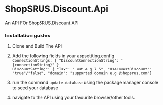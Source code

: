 # ShopSRUS.Discount.Api
An API FOr ShopSRUS.Discount.API

<h3> Installation guides </h3>

1. Clone and Build The API

2.  Add  the following fields in your appsettting.config <br>
    `ConnectionStrings: {
    "DiscountConnectionString": "{connectionString}"
  }` <br>
    `DiscountSetting": {
    "Tax": " vat e.g 7.5",
    "UseLowestDiscount": "true"/"false",
    "domain": "supported domain e.g @shopsrus.com"}` <br>
   


3. run the command `update-database` using the package manager console to seed your database <br>

7. navigate to the API using your favourite browser/other tools.
